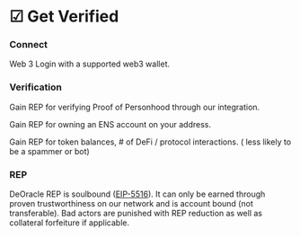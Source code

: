 # ☑ Get Verified

### Connect

Web 3 Login with a supported web3 wallet.



### Verification

Gain REP for verifying Proof of Personhood through our [ ](get-verified.md#connect)integration.

Gain REP for owning an ENS account on your address.

Gain REP for token balances, # of DeFi / protocol interactions. ( less likely to be a spammer or bot)

### REP

DeOracle REP is soulbound ([EIP-5516](https://eips.ethereum.org/EIPS/eip-5516)).  It can only be earned through proven trustworthiness on our network and is account bound (not transferable).  Bad actors are punished with REP reduction as well as collateral forfeiture if applicable.
